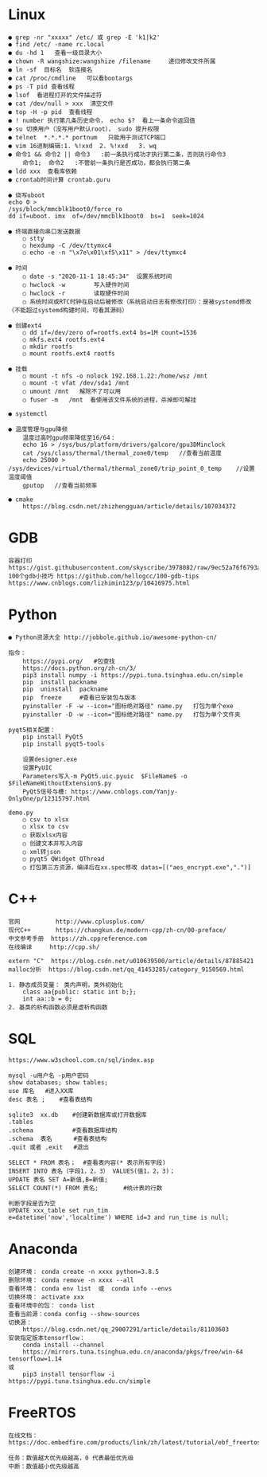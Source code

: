 # Linux
    ● grep -nr "xxxxx" /etc/ 或 grep -E 'k1|k2'
    ● find /etc/ -name rc.local
    ● du -hd 1   查看一级目录大小
    ● chown -R wangshize:wangshize /filename     递归修改文件所属
    ● ln -sf  目标名  软连接名
    ● cat /proc/cmdline   可以看bootargs
    ● ps -T pid 查看线程
    ● lsof  看进程打开的文件描述符
    ● cat /dev/null > xxx  清空文件
    ● top -H -p pid  查看线程
    ● ! number 执行第几条历史命令， echo $?  看上一条命令返回值
    ● su 切换用户（没写用户默认root）， sudo 提升权限
    ● telnet  *.*.*.* portnum   只能用于测试TCP端口
    ● vim 16进制编辑:1. %!xxd  2. %!xxd   3. wq
    ● 命令1 && 命令2 || 命令3   :前一条执行成功才执行第二条，否则执行命令3
        命令1;  命令2   :不管前一条执行是否成功，都会执行第二条
    ● ldd xxx  查看库依赖
    ● crontab时间计算 crontab.guru
    
    ● 烧写uboot
    echo 0 > 
    /sys/block/mmcblk1boot0/force_ro
    dd if=uboot. imx  of=/dev/mmcblk1boot0  bs=1  seek=1024

    ● 终端直接向串口发送数据
        ○ stty
        ○ hexdump -C /dev/ttymxc4
        ○ echo -e -n "\x7e\x01\xf5\x11" > /dev/ttymxc4

    ● 时间
        ○ date -s "2020-11-1 18:45:34"	设置系统时间
        ○ hwclock -w		写入硬件时间
        ○ hwclock -r  		读取硬件时间
        ○ 系统时间或RTC时钟在启动后被修改（系统启动日志有修改打印）：是被systemd修改（不能超过systemd构建时间，可看其源码）

    ● 创建ext4
        ○ dd if=/dev/zero of=rootfs.ext4 bs=1M count=1536
        ○ mkfs.ext4 rootfs.ext4
        ○ mkdir rootfs
        ○ mount rootfs.ext4 rootfs

    ● 挂载
        ○ mount -t nfs -o nolock 192.168.1.22:/home/wsz /mnt
        ○ mount -t vfat /dev/sda1 /mnt
        ○ umount /mnt   解除不了可以用 
        ○ fuser -m   /mnt  看使用该文件系统的进程，杀掉即可解挂
   
    ● systemctl

    ● 温度管理与gpu降频
        温度过高时gpu频率降低至16/64：
        echo 16 > /sys/bus/platform/drivers/galcore/gpu3DMinclock
        cat /sys/class/thermal/thermal_zone0/temp   //查看当前温度
        echo 25000 > /sys/devices/virtual/thermal/thermal_zone0/trip_point_0_temp    //设置温度阈值
        gputop   //查看当前频率

    ● cmake
    	https://blog.csdn.net/zhizhengguan/article/details/107034372

# GDB
	容器打印 https://gist.githubusercontent.com/skyscribe/3978082/raw/9ec52a76f6793ac9ad12fae11c10db458b64e79b/.gdbinit
	100个gdb小技巧 https://github.com/hellogcc/100-gdb-tips
	https://www.cnblogs.com/lizhimin123/p/10416975.html

# Python

	● Python资源大全 http://jobbole.github.io/awesome-python-cn/

	指令：
		https://pypi.org/ 	#包查找
		https://docs.python.org/zh-cn/3/ 
		pip3 install numpy -i https://pypi.tuna.tsinghua.edu.cn/simple 
		pip  install packname 
		pip  uninstall  packname 
		pip  freeze  	#查看已安装包与版本
		pyinstaller -F -w --icon="图标绝对路径" name.py   打包为单个exe
		pyinstaller -D -w --icon="图标绝对路径" name.py   打包为单个文件夹
		
	pyqt5相关配置：
		pip install PyQt5  
		pip install pyqt5-tools
		
		设置designer.exe
		设置PyUIC
		Parameters写入-m PyQt5.uic.pyuic  $FileName$ -o $FileNameWithoutExtension$.py
		PyQt5信号与槽: https://www.cnblogs.com/Yanjy-OnlyOne/p/12315797.html

	demo.py
		○ csv to xlsx
		○ xlsx to csv
		○ 获取xlsx内容
		○ 创建文本并写入内容
		○ xml转json
		○ pyqt5 QWidget QThread
		○ 打包第三方资源，编译后在xx.spec修改 datas=[("aes_encrypt.exe",".")]


# C++ 
    官网       	http://www.cplusplus.com/ 
    现代C++     	https://changkun.de/modern-cpp/zh-cn/00-preface/ 
    中文参考手册	https://zh.cppreference.com
    在线编译     http://cpp.sh/

    extern "C"  https://blog.csdn.net/u010639500/article/details/87885421
    malloc分析  https://blog.csdn.net/qq_41453285/category_9150569.html
	
    1. 静态成员变量： 类内声明，类外初始化
		class aa{public: static int b;};
		int aa::b = 0;
    2. 基类的析构函数必须是虚析构函数

# SQL
    https://www.w3school.com.cn/sql/index.asp

    mysql -u用户名 -p用户密码
    show databases;	show tables;
    use 库名	 #进入XX库
    desc 表名 ; 	 #查看表结构

    sqlite3  xx.db    #创建新数据库或打开数据库
    .tables    
    .schema    	      #查看数据库结构
    .schema  表名      #查看表结构
    .quit 或者 .exit   #退出

    SELECT * FROM 表名；  #查看表内容(* 表示所有字段)
    INSERT INTO 表名（字段1，2，3） VALUES(值1，2，3)；
    UPDATE 表名 SET A=新值,B=新值;
    SELECT COUNT(*) FROM 表名;	   #统计表的行数
	
    判断字段是否为空
    UPDATE xxx_table set run_tim
    e=datetime('now','localtime') WHERE id=3 and run_time is null;

# Anaconda

	创建环境： conda create -n xxxx python=3.8.5
	删除环境： conda remove -n xxxx --all
	查看环境： conda env list  或  conda info --envs
	切换环境： activate xxx
	查看环境中的包： conda list
	查看当前源：conda config --show-sources
	切换源：
		https://blog.csdn.net/qq_29007291/article/details/81103603
	安装指定版本tensorflow：
		conda install --channel 
		https://mirrors.tuna.tsinghua.edu.cn/anaconda/pkgs/free/win-64  tensorflow=1.14
	或 
		pip3 install tensorflow -i https://pypi.tuna.tsinghua.edu.cn/simple


# FreeRTOS

    在线文档：https://doc.embedfire.com/products/link/zh/latest/tutorial/ebf_freertos_tutorial.html

    任务：数值越大优先级越高，0 代表最低优先级  
    中断：数值越小优先级越高
	
	
	
	
	
